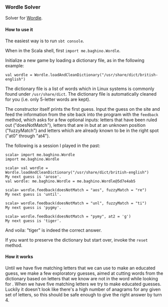 ### Wordle Solver

Solver for [Wordle](https://www.powerlanguage.co.uk/wordle/).

#### How to use it

The easiest way is to run `sbt console`.

When in the Scala shell, first `import me.baghino.Wordle`.

Initialize a new game by loading a dictionary file, as in the following example:

```
val wordle = Wordle.loadAndCleanDictionary("/usr/share/dict/british-english")
```

The dictionary file is a list of words which in Linux systems is commonly found under `/usr/share/dict`. The
dictionary file is automatically cleaned for you (i.e. only 5-letter words are kept).

The constructor itself prints the first guess. Input the guess on the site and feed the information from the site back
into the program with the `feedback` method, which asks for a few optional inputs: letters that have been ruled out
("doesNotMatch"), letters that are in but at an unknown position ("fuzzyMatch") and letters which are already known to
be in the right spot ("at0" through "at4").

The following is a session I played in the past:

```
scala> import me.baghino.Wordle
import me.baghino.Wordle

scala> val wordle = Wordle.loadAndCleanDictionary("/usr/share/dict/british-english")
My next guess is 'arose'.
val wordle: me.baghino.Wordle = me.baghino.Wordle@5d7e4ab5

scala> wordle.feedback(doesNotMatch = "aos", fuzzyMatch = "re")
My next guess is 'until'.

scala> wordle.feedback(doesNotMatch = "unl", fuzzyMatch = "ti")
My next guess is 'pygmy'.

scala> wordle.feedback(doesNotMatch = "pymy", at2 = 'g')
My next guess is 'tiger'.
```

And voila: "tiger" is indeed the correct answer.

If you want to preserve the dictionary but start over, invoke the `reset` method.

#### How it works

Until we have five matching letters that we can use to make an educated guess, we make a few exploratory guesses, aimed
at cutting words from the dictionary based on letters that we know are not in the word while looking for . When we have
five matching letters we try to make educated guesses. Luckily it doesn't look like there's a high number of anagrams
for any given set of letters, so this should be safe enough to give the right answer by turn 4.